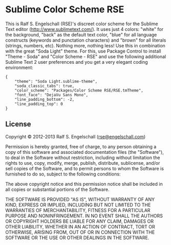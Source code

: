 
Sublime Color Scheme RSE
========================

This is Ralf S. Engelschall (RSE)'s discreet color scheme for the
Sublime Text editor (http://www.sublimetext.com/). It uses just 4
colors: "white" for the background, "back" as the default text color,
"blue" for all language constructs (keywords and punctation characters)
and "brown" for all literals (strings, numbers, etc). Nothing more,
nothing less! Use this in combination with the great "Soda Light" theme.
For this, use Package Control to install "Theme - Soda" and "Color
Scheme - RSE" and use the following additional Sublime Text 2 user
preferences and you get a very elegant coding environment:

    {
        "theme": "Soda Light.sublime-theme",
        "soda_classic_tabs": true,
        "color_scheme": "Packages/Color Scheme RSE/RSE.tmTheme",
        "font_face": "DejaVu Sans Mono",
        "line_padding_bottom": -2,
        "line_padding_top": 0
    }

License
-------

Copyright &copy; 2012-2013 Ralf S. Engelschall (rse@engelschall.com)

Permission is hereby granted, free of charge, to any person obtaining
a copy of this software and associated documentation files (the
"Software"), to deal in the Software without restriction, including
without limitation the rights to use, copy, modify, merge, publish,
distribute, sublicense, and/or sell copies of the Software, and to
permit persons to whom the Software is furnished to do so, subject to
the following conditions:

The above copyright notice and this permission notice shall be included
in all copies or substantial portions of the Software.

THE SOFTWARE IS PROVIDED "AS IS", WITHOUT WARRANTY OF ANY KIND,
EXPRESS OR IMPLIED, INCLUDING BUT NOT LIMITED TO THE WARRANTIES OF
MERCHANTABILITY, FITNESS FOR A PARTICULAR PURPOSE AND NONINFRINGEMENT.
IN NO EVENT SHALL THE AUTHORS OR COPYRIGHT HOLDERS BE LIABLE FOR ANY
CLAIM, DAMAGES OR OTHER LIABILITY, WHETHER IN AN ACTION OF CONTRACT,
TORT OR OTHERWISE, ARISING FROM, OUT OF OR IN CONNECTION WITH THE
SOFTWARE OR THE USE OR OTHER DEALINGS IN THE SOFTWARE.

